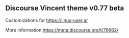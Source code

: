 ## Discourse Vincent theme v0.77 beta

Customizations for https://linux-user.gr

More information https://meta.discourse.org/t/76662/
